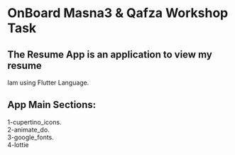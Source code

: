 # OnBoard Masna3 & Qafza Workshop Task
The Resume App is an application to view my resume
--------------------------------------------------
Iam using Flutter Language.

App Main Sections:
------------------
1-cupertino_icons.<br>
2-animate_do.<br>
3-google_fonts.<br>
4-lottie
